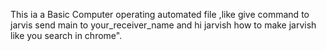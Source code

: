 This ia a Basic Computer operating automated file ,like give  command to jarvis send main to your_receiver_name and hi jarvish how to make jarvish like you search in chrome".
